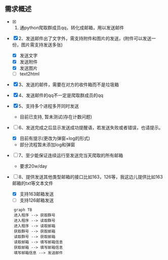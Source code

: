 ## 需求概述

- [x] 1. 通python爬取群成员qq，转化成邮箱，用以发送邮件
- [x] 2、发送邮件出了文字外，需支持附件和图片的发送，(附件可以发送一份，图片需支持发送多张)

  - [x] 发送文字
  - [x] 发送附件
  - [x] 发送图片
  - [ ] text2html

- [x] 3、发送的邮件，需要在对方的收件箱而不是垃圾箱
- [x] 4、发送邮件的qq不一定是爬取群成员的qq
- [x] 5、支持多个进程多开同时发送

  - 目前已支持, 暂未测试(存在计数问题)

- [ ] 6、发送完成之后显示发送成功提醒语，若发送失败或者错误，也请提示。

  - [x] 目前有提示(更改为弹窗+log的形式)
  - 部分流程暂未添加log和弹窗

- [ ] 7、至少能保证连续运行至发送完当天爬取的所有邮箱

  - 要求20w/day

- [ ] 8、提供发送其他类型邮箱的接口比如163，126等，我这边儿提供比如163邮箱的txt等文本文件
  - [x] 支持163邮箱发送
  - [ ] 支持126邮箱发送

```mermaid
    graph TB
    进入程序 --> 获取群号
    进入程序 --> 读取群号
    进入程序 --> 读取邮箱
    获取群号 --> 获取邮箱
    读取群号 --> 获取邮箱
    读取邮箱 --> 填写邮箱信息
    获取邮箱 --> 填写邮箱信息
    填写邮箱信息 --> 发送邮件
```
